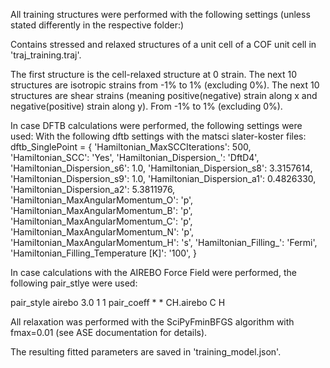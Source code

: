 All training structures were performed with the following settings (unless stated differently in the respective folder:)

Contains stressed and relaxed structures of a unit cell of a COF unit cell in 'traj_training.traj'.

The first structure is the cell-relaxed structure at 0 strain.
The next 10 structures are isotropic strains from -1% to 1% (excluding 0%).
The next 10 structures are shear strains (meaning positive(negative) strain along x and negative(positive) strain along y). From -1% to 1% (excluding 0%).

In case DFTB calculations were performed, the following settings were used:
With the following dftb settings with the matsci slater-koster files:
dftb_SinglePoint = {
            'Hamiltonian_MaxSCCIterations': 500,
            'Hamiltonian_SCC': 'Yes',
            'Hamiltonian_Dispersion_': 'DftD4',
            'Hamiltonian_Dispersion_s6': 1.0,
            'Hamiltonian_Dispersion_s8': 3.3157614,
            'Hamiltonian_Dispersion_s9': 1.0,
            'Hamiltonian_Dispersion_a1': 0.4826330,
            'Hamiltonian_Dispersion_a2': 5.3811976,
            'Hamiltonian_MaxAngularMomentum_O': 'p',
            'Hamiltonian_MaxAngularMomentum_B': 'p',
            'Hamiltonian_MaxAngularMomentum_C': 'p',
            'Hamiltonian_MaxAngularMomentum_N': 'p',
            'Hamiltonian_MaxAngularMomentum_H': 's',
            'Hamiltonian_Filling_': 'Fermi',
            'Hamiltonian_Filling_Temperature [K]': '100',
            }

In case calculations with the AIREBO Force Field were performed, the following pair_stlye were used:

pair_style          airebo 3.0 1 1
pair_coeff          * * CH.airebo C H


All relaxation was performed with the SciPyFminBFGS algorithm with fmax=0.01 (see ASE documentation for details).

The resulting fitted parameters are saved in 'training_model.json'.